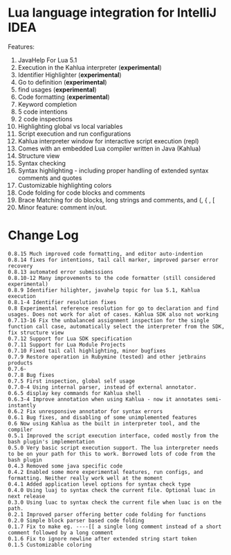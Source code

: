 Lua language integration for IntelliJ IDEA
==========================================

Features:

  1. JavaHelp For Lua 5.1
  2. Execution in the Kahlua interpreter (**experimental**)
  3. Identifier Highlighter (**experimental**)
  4. Go to definition (**experimental**)
  5. find usages (**experimental**)
  6. Code formatting (**experimental**)
  7. Keyword completion
  8. 5 code intentions
  8. 2 code inspections
  9. Highlighting global vs local variables
  10. Script execution and run configurations
  11. Kahlua interpreter window for interactive script execution (repl)
  12. Comes with an embedded Lua compiler written in Java (Kahlua)
  13. Structure view
  14. Syntax checking
  15. Syntax highlighting - including proper handling of extended syntax comments and quotes
  16. Customizable highlighting colors
  17. Code folding for code blocks and comments
  18. Brace Matching for do blocks, long strings and comments, and (, { , [
  19. Minor feature: comment in/out.

Change Log
==========

    0.8.15 Much improved code formatting, and editor auto-indention
    0.8.14 fixes for intentions, tail call marker, improved parser error recovery
    0.8.13 automated error submissions 
    0.8.10-12 Many improvements to the code formatter (still considered experimental)
    0.8.9 Identifier hilighter, javahelp topic for lua 5.1, Kahlua execution
    0.8.1-4 Identifier resolution fixes
    0.8 Experimental reference resolution for go to declaration and find usages. Does not work for alot of cases. Kahlua SDK also not working
    0.7.13-16 Fix the unbalanced assignment inspection for the single function call case, automatically select the interpreter from the SDK, fix structure view
    0.7.12 Support for Lua SDK specification
    0.7.11 Support for Lua Module Projects
    0.7.10 Fixed tail call highlighting, minor bugfixes
    0.7.9 Restore operation in Rubymine (tested) and other jetbrains products
    0.7.6-
    0.7.8 Bug fixes
    0.7.5 First inspection, global self usage
    0.7.0-4 Using internal parser, instead of external annotator.
    0.6.5 display key commands for Kahlua shell
    0.6.3-4 Improve annotation when using Kahlua - now it annotates semi-instantly
    0.6.2 Fix unresponsive annotator for syntax errors
    0.6.1 Bug fixes, and disabling of some unimplemented features
    0.6 Now using Kahlua as the built in interpreter tool, and the compiler
    0.5.1 Improved the script execution interface, coded mostly from the bash plugin's implementation
    0.5.0 Very basic script execution support. The lua interpreter needs to be on your path for this to work. Borrowed lots of code from the bash plugin
    0.4.3 Removed some java specific code
    0.4.2 Enabled some more experimental features, run configs, and formatting. Neither really work well at the moment
    0.4.1 Added application level options for syntax check type
    0.4.0 Using luaj to syntax check the current file. Optional luac in next release
    0.3.0 Using luac to syntax check the current file when luac is on the path.
    0.2.1 Improved parser offering better code folding for functions
    0.2.0 Simple block parser based code folding
    0.1.7 Fix to make eg. ----[[ a single long comment instead of a short comment followed by a long comment
    0.1.6 Fix to ignore newline after extended string start token
    0.1.5 Customizable coloring